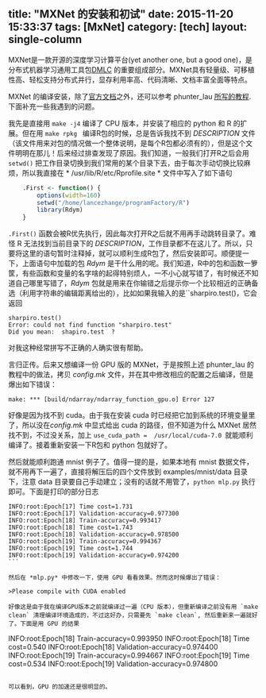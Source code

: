 title: "MXNet 的安装和初试"
date: 2015-11-20 15:33:37
tags: [MxNet]
category: [tech]
layout: single-column
---
MXNet是一款开源的深度学习计算平台(yet another one, but a good one)，是分布式机器学习通用工具包[DMLC](http://dmlc.ml/) 的重要组成部分。MXNet具有轻量级、可移植性高、轻松支持分布式并行，显存利用率高、代码清晰、文档丰富全面等特点。<!--more-->

MXNet 的编译安装，除了[官方文档](http://mxnet.readthedocs.org/en/latest/build.html)之外，还可以参考 phunter_lau [所写的教程]( http://www.52cs.org/?p=639). 下面补充一些我遇到的问题。

我先是直接用 `make -j4` 编译了 CPU 版本，并安装了相应的 python 和 R 的扩展。但在用 `make rpkg ` 编译R包的时候，总是告诉我找不到 *DESCRIPTION* 文件（该文件用来对包的情况做一个整体说明，是每个R包都必须有的），但是这个文件明明在那儿！后来经过排查发现了原因。我们知道，一般我们打开R之后会用 `setwd()` 把工作目录切换到我们常用的某个目录下去，由于每次手动切换比较麻烦，所以我直接在 * /usr/lib/R/etc/Rprofile.site * 文件中写入了如下语句

```r
    .First <- function() {
        options(width=160)
        setwd("/home/lancezhange/programFactory/R")
        library(Rdym)
    }
```

`.First()` 函数会被R优先执行，因此每次打开R之后就不用再手动跳转目录了。难怪 R 无法找到当前目录下的 *DESCRIPTION*，工作目录都不在这儿了。所以，只要将这里的语句暂时注释掉，就可以顺利生成R包了，然后安装即可。顺便提一下，上面语句中加载的包 *Rdym* 是干什么用的呢。我们知道，R中的包和函数一箩筐，有些函数和变量的名字啥的起得特别烦人，一不小心就写错了，有时候还不知道自己哪里写错了，*Rdym* 包就是用来在你输错之后提示你一个比较相近的正确备选（利用字符串的编辑距离给出的），比如如果我输入的是``sharpiro.test()，它会返回

```
sharpiro.test()
Error: could not find function "sharpiro.test"
Did you mean:  shapiro.test  ?
```

对我这种经常拼写不正确的人确实很有帮助。

言归正传。后来又想编译一份 GPU 版的 MXNet，于是按照上述 phunter_lau 的教程中的做法，拷贝 *config.mk* 文件，并在其中修改相应的配置之后编译，但是爆出如下错误：

```
make: *** [build/ndarray/ndarray_function_gpu.o] Error 127
```

好像是因为找不到 cuda。由于我在安装 cuda 时已经把它加到系统的环境变量里了，所以没在*config.mk* 中显式给出 cuda 的路径，但不知道为什么 MXNet 居然找不到，不过没关系，加上 `use_cuda_path =  /usr/local/cuda-7.0 `就能顺利编译了。接着重新安装一下R包和 python 包就好了。

然后就能顺利跑通 mnist 例子了。值得一提的是，如果本地有 mnist 数据文件，就不用再下一遍了，直接将解压后的四个文件放到 examples/mnist/data 目录下，注意 data 目录要自己手动建立；没有的话就不用管了，`python mlp.py` 执行即可。下面是打印的部分日志

```
INFO:root:Epoch[17] Time cost=1.731
INFO:root:Epoch[17] Validation-accuracy=0.977300
INFO:root:Epoch[18] Train-accuracy=0.993417
INFO:root:Epoch[18] Time cost=1.743
INFO:root:Epoch[18] Validation-accuracy=0.978500
INFO:root:Epoch[19] Train-accuracy=0.994367
INFO:root:Epoch[19] Time cost=1.744
INFO:root:Epoch[19] Validation-accuracy=0.974200
​```

然后在 *mlp.py* 中修改一下，使用 GPU 看看效果。然而这时候爆出了错误：

>Please compile with CUDA enabled

好像这是由于我在编译GPU版本之前就编译过一遍（CPU 版本），但重新编译之前没有用 `make clean` 清理编译环境造成的，不过这好办，只需要先 `make clean`, 然后重新来一遍就好了。下面是用 GPU 的结果

```
INFO:root:Epoch[18] Train-accuracy=0.993950
INFO:root:Epoch[18] Time cost=0.540
INFO:root:Epoch[18] Validation-accuracy=0.974400
INFO:root:Epoch[19] Train-accuracy=0.994667
INFO:root:Epoch[19] Time cost=0.534
INFO:root:Epoch[19] Validation-accuracy=0.974800
```

可以看到，GPU 的加速还是很明显的。



